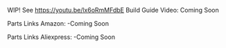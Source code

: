 WIP! See https://youtu.be/lx6oRmMFdbE
Build Guide Video: Coming Soon

Parts Links Amazon:
  -Coming Soon

Parts Links Aliexpress:
  -Coming Soon
